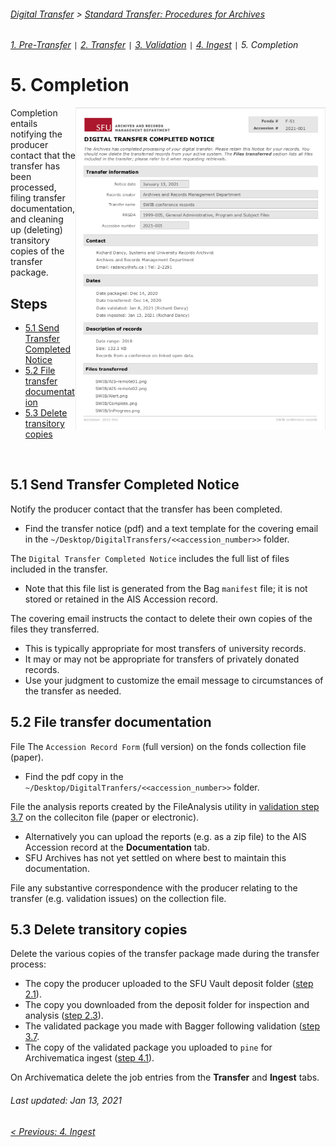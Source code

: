 ###### [Digital Transfer](../../README.md) > [Standard Transfer: Procedures for Archives](00-introduction.md)
###### [1. Pre-Transfer](01-pre-transfer.md) `|` [2. Transfer](02-transfer.md) `|` [3. Validation](03-validation.md) `|` [4. Ingest](04-ingest.md) `|` 5. Completion

# 5. Completion
<img align="right" width="400" src="../../screenshots/05-transfer-completed-notice.png">

Completion entails notifying the producer contact that the transfer has been processed, filing transfer documentation, and cleaning up (deleting) transitory copies of the transfer package.

## Steps
- [5.1 Send Transfer Completed Notice](#51-send-transfer-completed-notice)
- [5.2 File transfer documentation](#52-file-transfer-documentation)
- [5.3 Delete transitory copies](#53-delete-transitory-copies)

<br clear="all"/>

## 5.1 Send Transfer Completed Notice
Notify the producer contact that the transfer has been completed.
- Find the transfer notice (pdf) and a text template for the covering email in the `~/Desktop/DigitalTransfers/<<accession_number>>` folder.

The `Digital Transfer Completed Notice` includes the full list of files included in the transfer.
- Note that this file list is generated from the Bag `manifest` file; it is not stored or retained in the AIS Accession record.

The covering email instructs the contact to delete their own copies of the files they transferred.
- This is typically appropriate for most transfers of university records.
- It may or may not be appropriate for transfers of privately donated records.
- Use your judgment to customize the email message to circumstances of the transfer as needed.

## 5.2 File transfer documentation
File The `Accession Record Form` (full version) on the fonds collection file (paper).
- Find the pdf copy in the `~/Desktop/DigitalTranfers/<<accession_number>>` folder.

File the analysis reports created by the FileAnalysis utility in [validation step 3.7](03-validation.md##35-create-analysis-reports) on the colleciton file (paper or electronic).
- Alternatively you can upload the reports (e.g. as a zip file) to the AIS Accession record at the **Documentation** tab.
- SFU Archives has not yet settled on where best to maintain this documentation.

File any substantive correspondence with the producer relating to the transfer (e.g. validation issues) on the collection file.

## 5.3 Delete transitory copies
Delete the various copies of the transfer package made during the transfer process:
- The copy the producer uploaded to the SFU Vault deposit folder ([step 2.1](02-transfer.md#21-receive-notice-of-a-deposit)).
- The copy you downloaded from the deposit folder for inspection and analysis ([step 2.3](02-transfer.md#23-download-the-transfer-package)).
- The validated package you made with Bagger following validation ([step 3.7](03-validation.md#37-edit-save-the-transfer-package).
- The copy of the validated package you uploaded to `pine` for Archivematica ingest ([step 4.1](04-ingest#41-upload-transfer-package-to-staging-server)).

On Archivematica delete the job entries from the **Transfer** and **Ingest** tabs.

###### Last updated: Jan 13, 2021
###### [< Previous: 4. Ingest](04-ingest.md)
